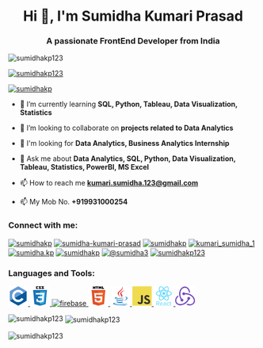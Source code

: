 <h1 align="center">Hi 👋, I'm Sumidha Kumari Prasad</h1>
<h3 align="center">A passionate FrontEnd Developer from India</h3>

<p align="left"> <img src="https://komarev.com/ghpvc/?username=sumidhakp123&label=Profile%20views&color=0e75b6&style=flat" alt="sumidhakp123" /> </p>

<p align="left"> <a href="https://github.com/ryo-ma/github-profile-trophy"><img src="https://github-profile-trophy.vercel.app/?username=sumidhakp123" alt="sumidhakp123" /></a> </p>

<p align="left"> <a href="https://twitter.com/sumidhakp" target="blank"><img src="https://img.shields.io/twitter/follow/sumidhakp?logo=twitter&style=for-the-badge" alt="sumidhakp" /></a> </p>

- 🌱 I’m currently learning **SQL, Python, Tableau, Data Visualization, Statistics**

- 👯 I’m looking to collaborate on **projects related to Data Analytics**

-  🔭 I'm looking for **Data Analytics, Business Analytics Internship**

- 💬 Ask me about **Data Analytics, SQL, Python, Data Visualization, Tableau, Statistics, PowerBI, MS Excel**

- 📫 How to reach me **kumari.sumidha.123@gmail.com**    

- 📫 My Mob No.  **+919931000254**    

<h3 align="left">Connect with me:</h3>
<p align="left">
<a href="https://twitter.com/sumidhakp" target="blank"><img align="center" src="https://raw.githubusercontent.com/rahuldkjain/github-profile-readme-generator/master/src/images/icons/Social/twitter.svg" alt="sumidhakp" height="30" width="40" /></a>
<a href="https://linkedin.com/in/sumidha-kumari-prasad" target="blank"><img align="center" src="https://raw.githubusercontent.com/rahuldkjain/github-profile-readme-generator/master/src/images/icons/Social/linked-in-alt.svg" alt="sumidha-kumari-prasad" height="30" width="40" /></a>
<a href="https://stackoverflow.com/users/sumidhakp" target="blank"><img align="center" src="https://raw.githubusercontent.com/rahuldkjain/github-profile-readme-generator/master/src/images/icons/Social/stack-overflow.svg" alt="sumidhakp" height="30" width="40" /></a>
<a href="https://www.hackerrank.com/kumari_sumidha_1" target="blank"><img align="center" src="https://raw.githubusercontent.com/rahuldkjain/github-profile-readme-generator/master/src/images/icons/Social/hackerrank.svg" alt="kumari_sumidha_1" height="30" width="40" /></a>
<a href="https://codeforces.com/profile/sumidha.kp" target="blank"><img align="center" src="https://cdn.jsdelivr.net/npm/simple-icons@3.0.1/icons/codeforces.svg" alt="sumidha.kp" height="30" width="40" /></a>
<a href="https://www.leetcode.com/sumidhakp" target="blank"><img align="center" src="https://raw.githubusercontent.com/rahuldkjain/github-profile-readme-generator/master/src/images/icons/Social/leet-code.svg" alt="sumidhakp" height="30" width="40" /></a>
<a href="https://www.hackerearth.com/@sumidha3" target="blank"><img align="center" src="https://raw.githubusercontent.com/rahuldkjain/github-profile-readme-generator/master/src/images/icons/Social/hackerearth.svg" alt="@sumidha3" height="30" width="40" /></a>
<a href="https://auth.geeksforgeeks.org/user/sumidhakp123" target="blank"><img align="center" src="https://raw.githubusercontent.com/rahuldkjain/github-profile-readme-generator/master/src/images/icons/Social/geeks-for-geeks.svg" alt="sumidhakp123" height="30" width="40" /></a>
</p>

<h3 align="left">Languages and Tools:</h3>
<p align="left"> <a href="https://www.cprogramming.com/" target="_blank"> <img src="https://raw.githubusercontent.com/devicons/devicon/master/icons/c/c-original.svg" alt="c" width="40" height="40"/> </a> <a href="https://www.w3schools.com/css/" target="_blank"> <img src="https://raw.githubusercontent.com/devicons/devicon/master/icons/css3/css3-original-wordmark.svg" alt="css3" width="40" height="40"/> </a> <a href="https://firebase.google.com/" target="_blank"> <img src="https://www.vectorlogo.zone/logos/firebase/firebase-icon.svg" alt="firebase" width="40" height="40"/> </a> <a href="https://www.w3.org/html/" target="_blank"> <img src="https://raw.githubusercontent.com/devicons/devicon/master/icons/html5/html5-original-wordmark.svg" alt="html5" width="40" height="40"/> </a> <a href="https://www.java.com" target="_blank"> <img src="https://raw.githubusercontent.com/devicons/devicon/master/icons/java/java-original.svg" alt="java" width="40" height="40"/> </a> <a href="https://developer.mozilla.org/en-US/docs/Web/JavaScript" target="_blank"> <img src="https://raw.githubusercontent.com/devicons/devicon/master/icons/javascript/javascript-original.svg" alt="javascript" width="40" height="40"/> </a> <a href="https://reactjs.org/" target="_blank"> <img src="https://raw.githubusercontent.com/devicons/devicon/master/icons/react/react-original-wordmark.svg" alt="react" width="40" height="40"/> </a> <a href="https://redux.js.org" target="_blank"> <img src="https://raw.githubusercontent.com/devicons/devicon/master/icons/redux/redux-original.svg" alt="redux" width="40" height="40"/> </a> </p>

<p><img align="left" src="https://github-readme-stats.vercel.app/api/top-langs?username=sumidhakp123&show_icons=true&locale=en&layout=compact" alt="sumidhakp123" /></p>

<p>&nbsp;<img align="center" src="https://github-readme-stats.vercel.app/api?username=sumidhakp123&show_icons=true&locale=en" alt="sumidhakp123" /></p>

<p><img align="center" src="https://github-readme-streak-stats.herokuapp.com/?user=sumidhakp123&" alt="sumidhakp123" /></p>
